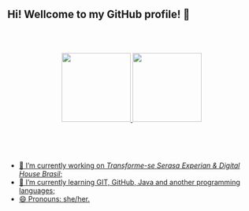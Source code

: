 ## Hi! Wellcome to my GitHub profile! 👋 

<br><br>

<div align="center">
  <a href="https://github.com/carvalhosmari">
  <img height="140em" src="https://github-readme-stats.vercel.app/api?username=carvalhosmari&show_icons=true&theme=tokyonight&include_all_commits=true&count_private=true"/>
  <img height="140em" src="https://github-readme-stats.vercel.app/api/top-langs/?username=carvalhosmari&layout=compact&langs_count=7&theme=tokyonight"/>  
</div><br>

  ## 
  <br>
  
- 🔭 I’m currently working on _Transforme-se Serasa Experian & Digital House Brasil_;
- 🌱 I’m currently learning GIT, GitHub, Java and another programming languages;
- 😄 Pronouns: she/her.
